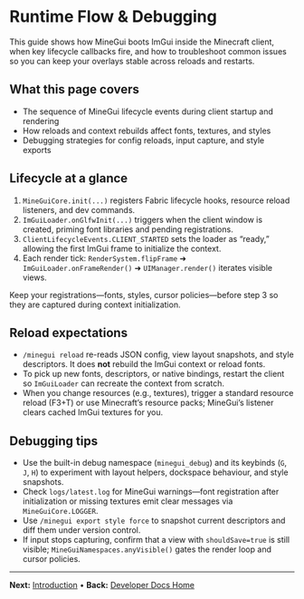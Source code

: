 # Runtime Flow & Debugging
This guide shows how MineGui boots ImGui inside the Minecraft client, when key lifecycle callbacks fire, and how to troubleshoot common issues so you can keep your overlays stable across reloads and restarts.

## What this page covers
- The sequence of MineGui lifecycle events during client startup and rendering
- How reloads and context rebuilds affect fonts, textures, and styles
- Debugging strategies for config reloads, input capture, and style exports

## Lifecycle at a glance
1. `MineGuiCore.init(...)` registers Fabric lifecycle hooks, resource reload listeners, and dev commands.
2. `ImGuiLoader.onGlfwInit(...)` triggers when the client window is created, priming font libraries and pending registrations.
3. `ClientLifecycleEvents.CLIENT_STARTED` sets the loader as “ready,” allowing the first ImGui frame to initialize the context.
4. Each render tick: `RenderSystem.flipFrame` ➜ `ImGuiLoader.onFrameRender()` ➜ `UIManager.render()` iterates visible views.

Keep your registrations—fonts, styles, cursor policies—before step 3 so they are captured during context initialization.

## Reload expectations
- `/minegui reload` re-reads JSON config, view layout snapshots, and style descriptors. It does **not** rebuild the ImGui context or reload fonts.
- To pick up new fonts, descriptors, or native bindings, restart the client so `ImGuiLoader` can recreate the context from scratch.
- When you change resources (e.g., textures), trigger a standard resource reload (F3+T) or use Minecraft’s resource packs; MineGui’s listener clears cached ImGui textures for you.

## Debugging tips
- Use the built-in debug namespace (`minegui_debug`) and its keybinds (`G`, `J`, `H`) to experiment with layout helpers, dockspace behaviour, and style snapshots.
- Check `logs/latest.log` for MineGui warnings—font registration after initialization or missing textures emit clear messages via `MineGuiCore.LOGGER`.
- Use `/minegui export style force` to snapshot current descriptors and diff them under version control.
- If input stops capturing, confirm that a view with `shouldSave=true` is still visible; `MineGuiNamespaces.anyVisible()` gates the render loop and cursor policies.

---

**Next:** [Introduction](introduction.md) • **Back:** [Developer Docs Home](README.md)
